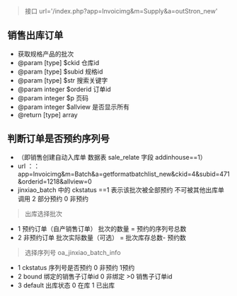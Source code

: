 >接口    url='/index.php?app=Invoicimg&m=Supply&a=outStron_new'

## 销售出库订单


 * 获取规格产品的批次
 * @param  [type]  $ckid  仓库id 
 * @param  [type]  $subid 规格id
 * @param  [type]  $str   搜索关键字
 * @param  integer $orderid     订单id
 * @param  integer $p     页码
 * @param  integer $allview     是否显示所有
 * @return [type]         array

## 判断订单是否预约序列号
 - （即销售创建自动入库单  数据表 sale_relate  字段 addinhouse==1）
 -  url ：： app=Invoicimg&m=Batch&a=getformatbatchlist_new&ckid=4&subid=471&orderid=1218&allview=0 
 - jinxiao_batch 中的 ckstatus ==1 表示该批次被全部预约 不可被其他出库单调用  2 部分预约  0 非预约

> 出库选择批次   
 - 1 预约订单（自产销售订单）  批次的数量 = 预约的序列号总数
 - 2 非预约订单  批次实际数量（可选） = 批次库存总数- 预约数


> 选择序列号  oa_jinxiao_batch_info
 - 1 ckstatus 序列号是否预约 0 非预约 1预约
 - 2 bound    绑定的销售子订单id  0 非绑定  >0 销售子订单id 
 - 3 default  出库状态 0 在库 1 已出库

 